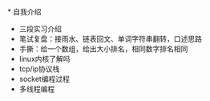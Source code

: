* 自我介绍

- 三段实习介绍
- 笔试复盘：接雨水、链表回文、单词字符串翻转，口述思路
- 手撕：给一个数组，给出大小排名，相同数字排名相同
- linux内核了解吗
- tcp/ip协议栈
- socket编程过程
- 多线程编程